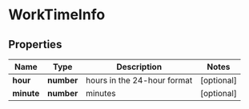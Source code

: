 # WorkTimeInfo

## Properties

| Name | Type | Description | Notes |
|------------ | ------------- | ------------- | -------------|
**hour** | **number** | hours in the 24-hour format |[optional]|
**minute** | **number** | minutes |[optional]|